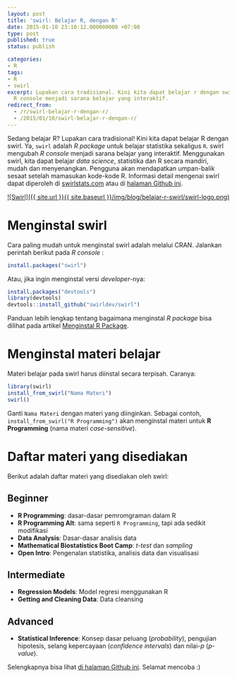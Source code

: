 ```yaml
---
layout: post
title: 'swirl: Belajar R, dengan R'
date: 2015-01-10 23:10:12.000000000 +07:00
type: post
published: true
status: publish

categories:
- R
tags:
- R
- swirl
excerpt: Lupakan cara tradisional. Kini kita dapat belajar r dengan swirl. swirl mengubah
  R console menjadi sarana belajar yang interaktif.
redirect_from:
  - /r/swirl-belajar-r-dengan-r/
  - /2015/01/10/swirl-belajar-r-dengan-r/
---
```


Sedang belajar R? Lupakan cara tradisional! Kini kita dapat belajar R
dengan swirl. Ya, `swirl` adalah *R package* untuk belajar statistika
sekaligus `R`. swirl mengubah *R console* menjadi sarana belajar yang
interaktif. Menggunakan swirl, kita dapat belajar *data science*,
statistika dan R secara mandiri, mudah dan menyenangkan. Pengguna akan
mendapatkan umpan-balik sesaat setelah mamasukan kode-kode R. Informasi
detail mengenai swirl dapat diperoleh di
[swirlstats.com](http://swirlstats.com/) atau di [halaman Github
ini](https://github.com/swirldev/swirl).

[![Swirl]({{ site.url }}{{ site.baseurl }}/img/blog/belajar-r-swirl/swirl-logo.png)](http://swirlstats.com/)

# Menginstal swirl

Cara paling mudah untuk menginstal swirl adalah melalui CRAN. Jalankan
perintah berikut pada *R console* :

```r
install.packages("swirl")
```

Atau, jika ingin menginstal versi *developer*-nya:

```r
install.packages("devtools")
library(devtools)
devtools::install_github("swirldev/swirl")
```

Panduan lebih lengkap tentang bagaimana menginstal *R package* bisa
dilihat pada artikel [Menginstal R
Package](http://nurandi.net/r/menginstal-r-package/).

# Menginstal materi belajar

Materi belajar pada swirl harus diinstal secara terpisah. Caranya:

```r
library(swirl)
install_from_swirl("Nama Materi")
swirl()
```

Ganti `Nama Materi` dengan materi yang diinginkan. Sebagai contoh,
`install_from_swirl("R Programming")` akan menginstal materi untuk **R
Programming** (nama materi *case-sensitive*).

# Daftar materi yang disediakan

Berikut adalah daftar materi yang disediakan oleh swirl:

## Beginner

-   **R Programming**: dasar-dasar pemromgraman dalam R
-   **R Programming Alt**: sama seperti `R Programming`, tapi ada
    sedikit modifikasi
-   **Data Analysis**: Dasar-dasar analisis data
-   **Mathematical Biostatistics Boot Camp**: *t-test* dan *sampling*
-   **Open Intro**: Pengenalan statistika, analisis data dan visualisasi

## Intermediate

-   **Regression Models**: Model regresi menggunakan R
-   **Getting and Cleaning Data**: Data cleansing

## Advanced

-   **Statistical Inference**: Konsep dasar peluang (*probability*),
    pengujian hipotesis, selang kepercayaan (*confidence intervals*) dan
    nilai-*p* (*p-value*).

Selengkapnya bisa lihat [di halaman Github
ini](https://github.com/swirldev/swirl_courses/). Selamat mencoba :)
